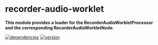 # recorder-audio-worklet

**This module provides a loader for the RecorderAudioWorkletProcessor and the corresponding RecorderAudioWorkletNode.**

[![dependencies](https://img.shields.io/david/chrisguttandin/recorder-audio-worklet.svg?style=flat-square)](https://github.com/chrisguttandin/recorder-audio-worklet/network/dependencies)
[![version](https://img.shields.io/npm/v/recorder-audio-worklet.svg?style=flat-square)](https://www.npmjs.com/package/recorder-audio-worklet)

